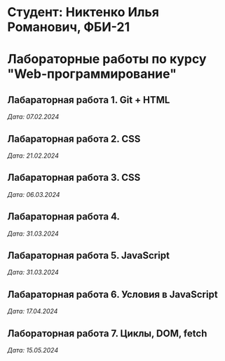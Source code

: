 #   Студент: Никтенко Илья Романович, ФБИ-21

# Лабораторные работы по курсу "Web-программирование"

## Лабараторная работа 1. Git + HTML

*Дата: 07.02.2024*

## Лабараторная работа 2. CSS

*Дата: 21.02.2024*

## Лабараторная работа 3. CSS

*Дата: 06.03.2024*

## Лабараторная работа 4. 

*Дата: 31.03.2024*

## Лабараторная работа 5. JavaScript

*Дата: 31.03.2024*

## Лабараторная работа 6. Условия в JavaScript

*Дата: 17.04.2024*

## Лабораторная работа 7. Циклы, DOM, fetch

*Дата: 15.05.2024*
